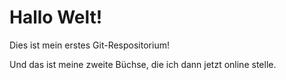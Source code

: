 # Hallo Welt!

Dies ist mein erstes Git-Respositorium!

Und das ist meine zweite Büchse, die ich dann jetzt online stelle.
